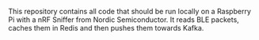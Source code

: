 This repository contains all code that should be run locally on a Raspberry Pi with a nRF Sniffer from Nordic Semiconductor. It reads BLE packets, caches them in Redis and then pushes them towards Kafka.